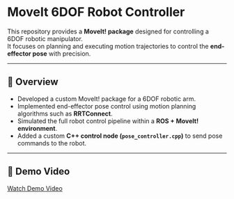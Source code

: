 # MoveIt 6DOF Robot Controller

This repository provides a **MoveIt! package** designed for controlling a 6DOF robotic manipulator.  
It focuses on planning and executing motion trajectories to control the **end-effector pose** with precision.  

---

## 🚀 Overview
- Developed a custom MoveIt! package for a 6DOF robotic arm.  
- Implemented end-effector pose control using motion planning algorithms such as **RRTConnect**.  
- Simulated the full robot control pipeline within a **ROS + MoveIt! environment**.  
- Added a custom **C++ control node (`pose_controller.cpp`)** to send pose commands to the robot.  

---

## 🎥 Demo Video
[Watch Demo Video]([https://drive.google.com/drive/folders/1lMh-WcJdCRjrx2yTkbgSe_KvFn-WjNP5?usp=drive_link](https://drive.google.com/drive/folders/1BHCzIRwit8WFAuKeuEvJ3L_2OWrgiaYG))
